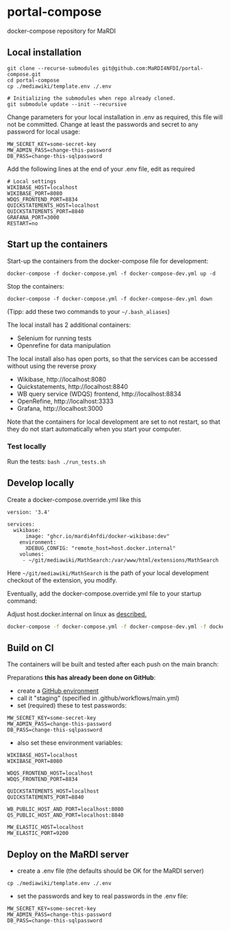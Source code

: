 # portal-compose
docker-compose repository for MaRDI

## Local installation
```
git clone --recurse-submodules git@github.com:MaRDI4NFDI/portal-compose.git
cd portal-compose
cp ./mediawiki/template.env ./.env

# Initializing the submodules when repo already cloned. 
git submodule update --init --recursive
```

Change parameters for your local installation in .env as required, this file will not be committed.
Change at least the passwords and secret to any password for local usage:
```
MW_SECRET_KEY=some-secret-key
MW_ADMIN_PASS=change-this-password
DB_PASS=change-this-sqlpassword
```
Add the following lines at the end of your .env file, edit as required
```
# Local settings
WIKIBASE_HOST=localhost
WIKIBASE_PORT=8080    
WDQS_FRONTEND_PORT=8834
QUICKSTATEMENTS_HOST=localhost
QUICKSTATEMENTS_PORT=8840
GRAFANA_PORT=3000
RESTART=no
```

## Start up the containers
Start-up the containers from the docker-compose file for development:
```
docker-compose -f docker-compose.yml -f docker-compose-dev.yml up -d
```
Stop the containers:
```
docker-compose -f docker-compose.yml -f docker-compose-dev.yml down
```

(Tipp: add these two commands to your `~/.bash_aliases`)

The local install has 2 additional containers:
* Selenium for running tests
* Openrefine for data manipulation

The local install also has open ports, so that the services can be accessed without using the reverse proxy
* Wikibase, http://localhost:8080
* Quickstatements, http://localhost:8840
* WB query service (WDQS) frontend, http://localhost:8834
* OpenRefine, http://localhost:3333
* Grafana, http://localhost:3000

Note that the containers for local development are set to not restart, 
so that they do not start automatically when you start your computer.

### Test locally
Run the tests: `bash ./run_tests.sh`

## Develop locally

Create a docker-compose.override.yml like this
```docker-compse
version: '3.4'

services:
  wikibase:
      image: "ghcr.io/mardi4nfdi/docker-wikibase:dev"
    environment:
      XDEBUG_CONFIG: "remote_host=host.docker.internal"
    volumes:
     - ~/git/mediawiki/MathSearch:/var/www/html/extensions/MathSearch
```
Here `~/git/mediawiki/MathSearch` is the path of your local development checkout of the extension, you modify.

Eventually, add the docker-compose.override.yml file to your startup command:

Adjust host.docker.internal on linux as [described.](https://www.jetbrains.com/help/phpstorm/configuring-xdebug.html#configure-xdebug-wsl)
```bash
docker-compose -f docker-compose.yml -f docker-compose-dev.yml -f docker-compose.override.yml up -d
```
## Build on CI 
The containers will be built and tested after each push on the main branch: 

Preparations **this has already been done on GitHub**:
* create a [GitHub environment](https://docs.github.com/en/actions/deployment/targeting-different-environments/using-environments-for-deployment) 
* call it "staging" (specified in .github/workflows/main.yml)
* set (required) these to test passwords:
```
MW_SECRET_KEY=some-secret-key
MW_ADMIN_PASS=change-this-password
DB_PASS=change-this-sqlpassword
```
* also set these environment variables:
```
WIKIBASE_HOST=localhost
WIKIBASE_PORT=8080

WDQS_FRONTEND_HOST=localhost
WDQS_FRONTEND_PORT=8834

QUICKSTATEMENTS_HOST=localhost
QUICKSTATEMENTS_PORT=8840

WB_PUBLIC_HOST_AND_PORT=localhost:8080
QS_PUBLIC_HOST_AND_PORT=localhost:8840

MW_ELASTIC_HOST=localhost
MW_ELASTIC_PORT=9200
```
## Deploy on the MaRDI server
* create a .env file (the defaults should be OK for the MaRDI server)
```
cp ./mediawiki/template.env ./.env
```
* set the passwords and key to real passwords in the .env file:
```
MW_SECRET_KEY=some-secret-key
MW_ADMIN_PASS=change-this-password
DB_PASS=change-this-sqlpassword
```
